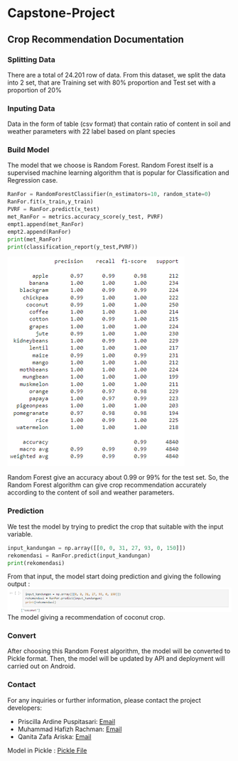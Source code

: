 # Capstone-Project
## Crop Recommendation Documentation
### Splitting Data
There are a total of 24.201 row of data. From this dataset, we split the data into 2 set, that are Training set with 80% proportion and Test set with a proportion of 20%
### Inputing Data
Data in the form of table (csv format) that contain ratio of content in soil and weather parameters with 22 label based on plant species
### Build Model
The model that we choose is Random Forest. Random Forest itself is a supervised machine learning algorithm that is popular for Classification and Regression case.

``` python
RanFor = RandomForestClassifier(n_estimators=10, random_state=0)
RanFor.fit(x_train,y_train)
PVRF = RanFor.predict(x_test)
met_RanFor = metrics.accuracy_score(y_test, PVRF)
empt1.append(met_RanFor)
empt2.append(RanFor)
print(met_RanFor)
print(classification_report(y_test,PVRF))
```

![alt text](https://github.com/firoos18/Capstone-Project/blob/master/Output%20Model/classification%20metrics.png?raw=true)

Random Forest give an accuracy about 0.99 or 99% for the test set. So, the Random Forest algorithm can give crop recommendation accurately according to the content of soil and weather parameters.

### Prediction
We test the model by trying to predict the crop that suitable with the input variable.
``` python
input_kandungan = np.array([[0, 0, 31, 27, 93, 0, 150]])
rekomendasi = RanFor.predict(input_kandungan)
print(rekomendasi)
```
From that input, the model start doing prediction and giving the following output :
![alt text](https://github.com/firoos18/Capstone-Project/blob/master/Output%20Model/crop%20prediction.png?raw=true)
The model giving a recommendation of coconut crop.

### Convert
After choosing this Random Forest algorithm, the model will be converted to Pickle format. Then, the model will be updated by API and deployment will carried out on Android.

### Contact
For any inquiries or further information, please contact the project developers:

- Priscilla Ardine Puspitasari: [Email](mailto:priscillaardine9784@gmail.com)
- Muhammad Hafizh Rachman: [Email](m.hafizh272@gmail.com)
- Qanita Zafa Ariska: [Email](qanitazafa@gmail.com)

Model in Pickle : [Pickle File](https://drive.google.com/file/d/1-vRWTl83uo7ckbBjKQMPPANfZPjLVlSl/view?usp=sharing)
